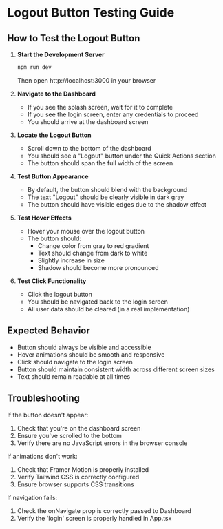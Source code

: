 # Logout Button Testing Guide

## How to Test the Logout Button

1. **Start the Development Server**
   ```bash
   npm run dev
   ```
   Then open http://localhost:3000 in your browser

2. **Navigate to the Dashboard**
   - If you see the splash screen, wait for it to complete
   - If you see the login screen, enter any credentials to proceed
   - You should arrive at the dashboard screen

3. **Locate the Logout Button**
   - Scroll down to the bottom of the dashboard
   - You should see a "Logout" button under the Quick Actions section
   - The button should span the full width of the screen

4. **Test Button Appearance**
   - By default, the button should blend with the background
   - The text "Logout" should be clearly visible in dark gray
   - The button should have visible edges due to the shadow effect

5. **Test Hover Effects**
   - Hover your mouse over the logout button
   - The button should:
     * Change color from gray to red gradient
     * Text should change from dark to white
     * Slightly increase in size
     * Shadow should become more pronounced

6. **Test Click Functionality**
   - Click the logout button
   - You should be navigated back to the login screen
   - All user data should be cleared (in a real implementation)

## Expected Behavior

- Button should always be visible and accessible
- Hover animations should be smooth and responsive
- Click should navigate to the login screen
- Button should maintain consistent width across different screen sizes
- Text should remain readable at all times

## Troubleshooting

If the button doesn't appear:
1. Check that you're on the dashboard screen
2. Ensure you've scrolled to the bottom
3. Verify there are no JavaScript errors in the browser console

If animations don't work:
1. Check that Framer Motion is properly installed
2. Verify Tailwind CSS is correctly configured
3. Ensure browser supports CSS transitions

If navigation fails:
1. Check the onNavigate prop is correctly passed to Dashboard
2. Verify the 'login' screen is properly handled in App.tsx
